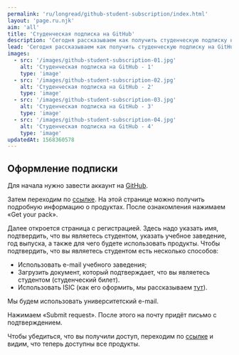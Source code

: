 ```yaml
---
permalink: 'ru/longread/github-student-subscription/index.html'
layout: 'page.ru.njk'
aim: 'all'
title: 'Студенческая подписка на GitHub'
description: 'Сегодня рассказываем как получить студенческую подписку на GitHub, которая даёт доступ к...'
lead: 'Сегодня рассказываем как получить студенческую подписку на GitHub, которая даёт доступ к текстовому редактору Atom, AWS Educate — ресурс от Amazon для обучения в сфере облачных технологий, также доступ к продуктам от JetBrains и т.д.'
images:
  - src: '/images/github-student-subscription-01.jpg'
    alt: 'Студенческая подписка на GitHub - 1'
    type: 'image'
  - src: '/images/github-student-subscription-02.jpg'
    alt: 'Студенческая подписка на GitHub - 2'
    type: 'image'
  - src: '/images/github-student-subscription-03.jpg'
    alt: 'Студенческая подписка на GitHub - 3'
    type: 'image'
  - src: '/images/github-student-subscription-04.jpg'
    alt: 'Студенческая подписка на GitHub - 4'
    type: 'image'
updatedAt: 1568360578
---
```

Оформление подписки
-------------------

Для начала нужно завести аккаунт на [GitHub](https://github.com).

Затем переходим по [ссылке](https://education.github.com/pack). На этой странице можно получить подробную информацию о продуктах. После ознакомления нажимаем «Get your pack».

Далее откроется страница с регистрацией. Здесь надо указать имя, подтвердить, что вы являетесь студентом, указать учебное заведение, год выпуска, а также для чего будете использовать продукты. Чтобы подтвердить, что вы являетесь студентом есть несколько способов:

- Использовать e-mail учебного заведения;
- Загрузить документ, который подтверждает, что вы являетесь студентом (студенческий билет).
- Использовать ISIC (как его оформить, мы рассказываем [тут](https://phys.vsu.ru/longread/ru/2017-10-22-isic.html)).

Мы будем использовать университетский e-mail.

Нажимаем «Submit request». После этого на почту придёт письмо с подтверждением.

Чтобы убедиться, что вы получили доступ, переходим по [ссылке](https://github.com/login?client_id=de7e3b6548f2ed9bbceb&return_to=%2Flogin%2Foauth%2Fauthorize%3Fclient_id%3Dde7e3b6548f2ed9bbceb%26redirect_uri%3Dhttps%253A%252F%252Feducation.github.com%252Fauth%252Fgithubber%252Fcallback%26response_type%3Dcode%26scope%3Duser%26state%3Db7ead840566b8b63d6256389bed7deec267f0528fbcf9f58) и видим, что теперь доступны все продукты.
